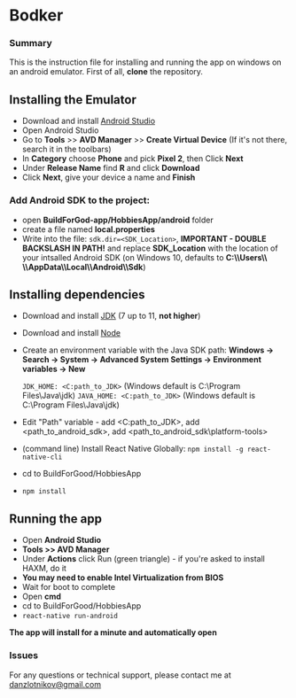 # Bodker
### Summary
This is the instruction file for installing and running the app on windows on an android emulator.
First of all, **clone** the repository.

## Installing the Emulator
- Download and install [Android Studio]
- Open Android Studio
- Go to **Tools** >> **AVD Manager** >> **Create Virtual Device** (If it's not there, search it in the toolbars)
- In **Category** choose **Phone** and pick **Pixel 2**, then Click **Next**
- Under **Release Name** find **R** and click **Download**
- Click **Next**, give your device a name and **Finish**
### Add Android SDK to the project:
- open **BuildForGod-app/HobbiesApp/android** folder
- create a file named **local.properties**
- Write into the file:
 `sdk.dir=<SDK_Location>`, **IMPORTANT - DOUBLE BACKSLASH IN PATH!** and replace **SDK_Location** with the location of your intsalled Android SDK (on Windows 10, defaults to **C:\\\Users\\\ <Username>\\\AppData\\\Local\\\Android\\\Sdk**)

## Installing dependencies
- Download and install [JDK] (7 up to 11, **not higher**)
- Download and install [Node]
- Create an environment variable with the Java SDK path: 
**Windows → Search → System → Advanced System Settings → Environment variables → New**

   `JDK_HOME: <C:path_to_JDK>` (Windows default is C:\Program Files\Java\jdk)
   `JAVA_HOME: <C:path_to_JDK>` (Windows default is C:\Program Files\Java\jdk)
- Edit "Path" variable - add <C:path_to_JDK>, add <path_to_android_sdk>, add <path_to_android_sdk\platform-tools>
- (command line) Install React Native Globally:
    `npm install -g react-native-cli`
- cd to BuildForGood/HobbiesApp
- `npm install` 


## Running the app
- Open **Android Studio** 
- **Tools >> AVD Manager**
- Under **Actions** click Run (green triangle) - if you're asked to install HAXM, do it
- **You may need to enable Intel Virtualization from BIOS**
- Wait for boot to complete
- Open **cmd**
- cd to BuildForGood/HobbiesApp
- `react-native run-android`

**The app will install for a minute and automatically open**

### Issues
For any questions or technical support, please contact me at danzlotnikov@gmail.com






   [Android Studio]: <https://developer.android.com/studio?gclid=Cj0KCQiAkuP9BRCkARIsAKGLE8Ue-x76LixUElT7SgUXdCiHXj17yEUULvx7qsZkHPM8he-Z4vOz0NQaAlspEALw_wcB&gclsrc=aw.ds>
   [JDK]: <https://www.oracle.com/java/technologies/javase-downloads.html>
   [Node]: <https://nodejs.org/en/>
